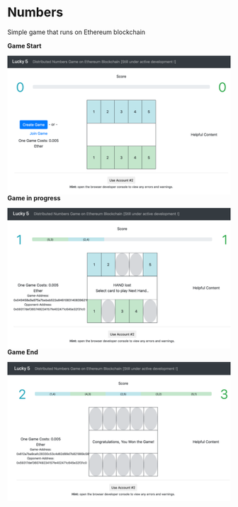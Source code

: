 # Numbers
Simple game that runs on Ethereum blockchain



**Game Start**

<img src="images/Lucky5-start.png" align="left">




**Game in progress**

<img src="images/Lucky5-in-progress.png" align="left">




**Game End**

<img src="images/Lucky5-end.png" align="left">
